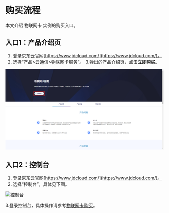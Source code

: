 # 购买流程

本文介绍 物联网卡 实例的购买入口。

## 入口1：产品介绍页
1. 登录京东云官网[https://www.jdcloud.com/](https://www.jdcloud.com/)。
2. 选择“产品>云通信>物联网卡服务”。
3.弹出的产品介绍页，点击**立即购买**。

![物联网卡服务](../../../../image/Query-Card-Service/productpage.png)

## 入口2：控制台

1. 登录京东云官网[https://www.jdcloud.com/](https://www.jdcloud.com/)。
2. 选择“控制台”，具体见下图。

![控制台](https://github.com/jdcloudcom/cn/blob/master/image/mongodb/console-buy.png)

3.登录控制台，具体操作请参考[物联网卡购买](../Getting-Started/Create-Instance.md)。
